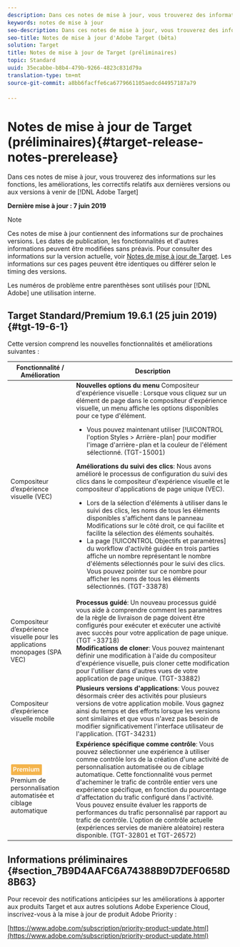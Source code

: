 ```yaml
---
description: Dans ces notes de mise à jour, vous trouverez des informations sur les fonctions, les améliorations, les correctifs et les problèmes connus relatifs aux dernières versions ou aux versions à venir de Target.
keywords: notes de mise à jour
seo-description: Dans ces notes de mise à jour, vous trouverez des informations sur les fonctions, les améliorations, les correctifs et les problèmes connus relatifs aux dernières versions ou aux versions à venir d’Adobe Target
seo-title: Notes de mise à jour d'Adobe Target (bêta)
solution: Target
title: Notes de mise à jour de Target (préliminaires)
topic: Standard
uuid: 35ecabbe-b8b4-479b-9266-4823c831d79a
translation-type: tm+mt
source-git-commit: a8bb6facffe6ca6779661105aedcd44957187a79

---
```



# Notes de mise à jour de Target (préliminaires){#target-release-notes-prerelease}

Dans ces notes de mise à jour, vous trouverez des informations sur les fonctions, les améliorations, les correctifs relatifs aux dernières versions ou aux versions à venir de [!DNL Adobe Target]

**Dernière mise à jour : 7 juin 2019**

>[!NOTE]
>
>Ces notes de mise à jour contiennent des informations sur de prochaines versions. Les dates de publication, les fonctionnalités et d&#39;autres informations peuvent être modifiées sans préavis. Pour consulter des informations sur la version actuelle, voir [Notes de mise à jour de Target](release-notes.md). Les informations sur ces pages peuvent être identiques ou différer selon le timing des versions.
>
>Les numéros de problème entre parenthèses sont utilisés pour [!DNL Adobe] une utilisation interne.

## Target Standard/Premium 19.6.1 (25 juin 2019) {#tgt-19-6-1}

Cette version comprend les nouvelles fonctionnalités et améliorations suivantes :

| Fonctionnalité / Amélioration | Description |
| --- | --- |
| Compositeur d’expérience visuelle (VEC) | **Nouvelles options du menu** Compositeur d&#39;expérience visuelle : Lorsque vous cliquez sur un élément de page dans le compositeur d&#39;expérience visuelle, un menu affiche les options disponibles pour ce type d&#39;élément.<ul><li>Vous pouvez maintenant utiliser [!UICONTROL l&#39;option Styles &gt; Arrière-plan] pour modifier l&#39;image d&#39;arrière-plan et la couleur de l&#39;élément sélectionné. (TGT-15001)</li></ul>**Améliorations du suivi des clics**: Nous avons amélioré le processus de configuration du suivi des clics dans le compositeur d&#39;expérience visuelle et le compositeur d&#39;applications de page unique (VEC).<ul><li>Lors de la sélection d&#39;éléments à utiliser dans le suivi des clics, les noms de tous les éléments disponibles s&#39;affichent dans le panneau Modifications sur le côté droit, ce qui facilite et facilite la sélection des éléments souhaités.</li><li>La page [!UICONTROL Objectifs et paramètres] du workflow d&#39;activité guidée en trois parties affiche un nombre représentant le nombre d&#39;éléments sélectionnés pour le suivi des clics. Vous pouvez pointer sur ce nombre pour afficher les noms de tous les éléments sélectionnés. (TGT-33878)</li></ul> |
| Compositeur d’expérience visuelle pour les applications monopages (SPA VEC) | **Processus guidé**: Un nouveau processus guidé vous aide à comprendre comment les paramètres de la règle de livraison de page doivent être configurés pour exécuter et exécuter une activité avec succès pour votre application de page unique. (TGT -33718)<br>**Modifications de cloner**: Vous pouvez maintenant définir une modification à l&#39;aide du compositeur d&#39;expérience visuelle, puis cloner cette modification pour l&#39;utiliser dans d&#39;autres vues de votre application de page unique. (TGT-33882) |
| Compositeur d’expérience visuelle mobile | **Plusieurs versions d&#39;applications**: Vous pouvez désormais créer des activités pour plusieurs versions de votre application mobile. Vous gagnez ainsi du temps et des efforts lorsque les versions sont similaires et que vous n&#39;avez pas besoin de modifier significativement l&#39;interface utilisateur de l&#39;application. (TGT-34231) |
| ![Badge](/help/assets/premium.png) Premium de personnalisation automatisée et ciblage automatique | **Expérience spécifique comme contrôle**: Vous pouvez sélectionner une expérience à utiliser comme contrôle lors de la création d&#39;une activité de personnalisation automatisée ou de ciblage automatique. Cette fonctionnalité vous permet d&#39;acheminer le trafic de contrôle entier vers une expérience spécifique, en fonction du pourcentage d&#39;affectation du trafic configuré dans l&#39;activité. Vous pouvez ensuite évaluer les rapports de performances du trafic personnalisé par rapport au trafic de contrôle. L&#39;option de contrôle actuelle (expériences servies de manière aléatoire) restera disponible. (TGT-32801 et TGT-26572) |

## Informations préliminaires {#section_7B9D4AAFC6A74388B9D7DEF0658D8B63}

Pour recevoir des notifications anticipées sur les améliorations à apporter aux produits Target et aux autres solutions Adobe Experience Cloud, inscrivez-vous à la mise à jour de produit Adobe Priority :

[https://www.adobe.com/subscription/priority-product-update.html](https://www.adobe.com/subscription/priority-product-update.html)
